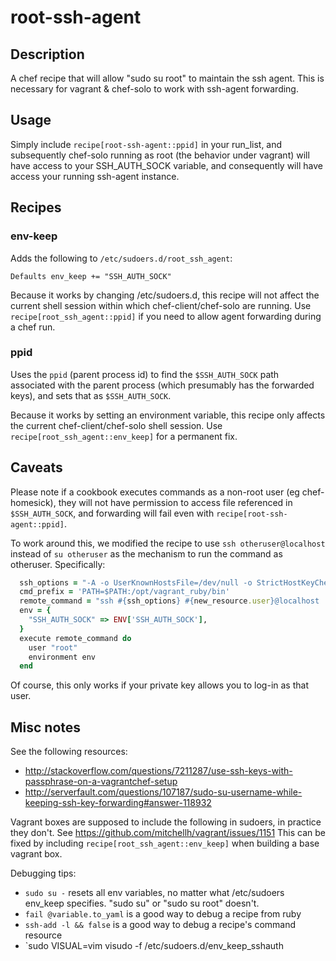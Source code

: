 # <a name="title"></a> root-ssh-agent

## <a name="description"></a> Description

A chef recipe that will allow "sudo su root" to maintain the ssh agent.
This is necessary for vagrant & chef-solo to work with ssh-agent forwarding.

## <a name="usage"></a> Usage

Simply include `recipe[root-ssh-agent::ppid]` in your run\_list, and subsequently chef-solo 
running as root (the behavior under vagrant) will have access to your SSH_AUTH_SOCK variable, 
and consequently will have access your running ssh-agent instance.

## <a name="recipes"></a> Recipes

### <a name="recipes-env-keep"></a> env-keep

Adds the following to `/etc/sudoers.d/root_ssh_agent`: 

    Defaults env_keep += "SSH_AUTH_SOCK"

Because it works by changing /etc/sudoers.d, this recipe will not affect the current shell session within which
chef-client/chef-solo are running. Use `recipe[root_ssh_agent::ppid]` if you need to allow agent forwarding during
a chef run.

### <a name="recipes-ppid"></a> ppid

Uses the `ppid` (parent process id) to find the `$SSH_AUTH_SOCK` path associated with
the parent process (which presumably has the forwarded keys), and sets that as `$SSH_AUTH_SOCK`.

Because it works by setting an environment variable, this recipe only affects the current chef-client/chef-solo
shell session. Use `recipe[root_ssh_agent::env_keep]` for a permanent fix.

## <a name="caveats"></a> Caveats

Please note if a cookbook executes commands as a non-root user (eg chef-homesick), they will 
not have permission to access file referenced in `$SSH_AUTH_SOCK`, and forwarding will fail even 
with `recipe[root-ssh-agent::ppid]`. 

To work around this, we modified the recipe to use `ssh otheruser@localhost` instead of
`su otheruser` as the mechanism to run the command as otheruser. Specifically:  

```ruby
  ssh_options = "-A -o UserKnownHostsFile=/dev/null -o StrictHostKeyChecking=no"
  cmd_prefix = 'PATH=$PATH:/opt/vagrant_ruby/bin'
  remote_command = "ssh #{ssh_options} #{new_resource.user}@localhost '#{cmd_prefix} #{command}'"
  env = {
    "SSH_AUTH_SOCK" => ENV['SSH_AUTH_SOCK'],
  }
  execute remote_command do
    user "root"
    environment env
  end
```

Of course, this only works if your private key allows you to log-in as that user.

## <a name="notes"></a> Misc notes

See the following resources:
* http://stackoverflow.com/questions/7211287/use-ssh-keys-with-passphrase-on-a-vagrantchef-setup
* http://serverfault.com/questions/107187/sudo-su-username-while-keeping-ssh-key-forwarding#answer-118932

Vagrant boxes are supposed to include the following in sudoers, in practice they don't.
See https://github.com/mitchellh/vagrant/issues/1151
This can be fixed by including `recipe[root_ssh_agent::env_keep]` when building a base vagrant box.

Debugging tips: 
* `sudo su -` resets all env variables, no matter what /etc/sudoers env_keep specifies. "sudo su" or "sudo su root" doesn't.
* `fail @variable.to_yaml` is a good way to debug a recipe from ruby
* `ssh-add -l && false` is a good way to debug a recipe's command resource
* `sudo VISUAL=vim visudo -f /etc/sudoers.d/env_keep_sshauth


